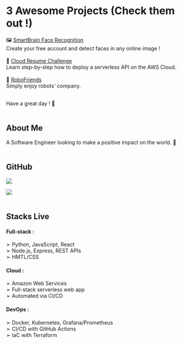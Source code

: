 # 3 Awesome Projects (Check them out !)

🖼️ [SmartBrain Face Recognition](https://jagaesh.github.io/smart-brain)<br>
Create your free account and detect faces in any online image !<br><br>
🚀 [Cloud Resume Challenge](https://cloud-resume-challenge.charlescloudjourney.com)<br>
Learn step-by-step how to deploy a serverless API on the AWS Cloud.<br><br>
🤖 [RoboFriends](https://jagaesh.github.io/robofriends)<br>
Simply enjoy robots' company.<br><br>

Have a great day ! 🌱<br><br>

## About Me
A Software Engineer looking to make a positive impact on the world. 💚<br><br>

## GitHub

![](https://nirzak-streak-stats.vercel.app/?user=Jagaesh&theme=dark&hide_border=false)<br/>

![](https://github-readme-stats.vercel.app/api/top-langs/?username=Jagaesh&theme=dark&hide_border=false&include_all_commits=false&count_private=false&layout=compact)<br><br>

## Stacks Live

#### Full-stack :<br>
➢ Python, JavaScript, React<br>
➢ Node.js, Express, REST APIs<br>
➢ HMTL/CSS<br>

#### Cloud :<br>
➢ Amazon Web Services<br>
➢ Full-stack serverless web app<br>
➢ Automated via CI/CD<br>

#### DevOps :<br>
➢ Docker, Kubernetes, Grafana/Prometheus<br>
➢ CI/CD with GitHub Actions<br>
➢ IaC with Terraform<br><br>

